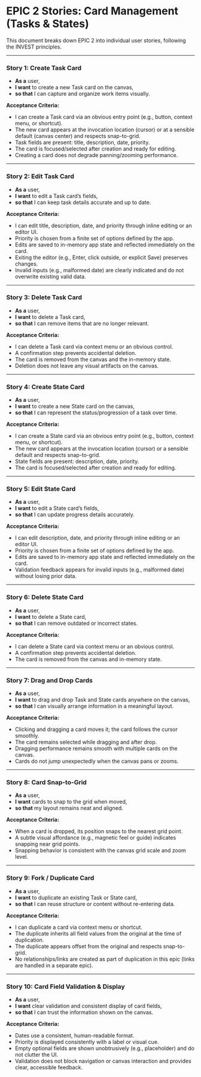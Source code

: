 # EPIC 2 Stories: Card Management (Tasks & States)

This document breaks down EPIC 2 into individual user stories, following the INVEST principles.

---

### Story 1: Create Task Card

*   **As a** user,
*   **I want** to create a new Task card on the canvas,
*   **so that** I can capture and organize work items visually.

**Acceptance Criteria:**
*   I can create a Task card via an obvious entry point (e.g., button, context menu, or shortcut).
*   The new card appears at the invocation location (cursor) or at a sensible default (canvas center) and respects snap-to-grid.
*   Task fields are present: title, description, date, priority.
*   The card is focused/selected after creation and ready for editing.
*   Creating a card does not degrade panning/zooming performance.

---

### Story 2: Edit Task Card

*   **As a** user,
*   **I want** to edit a Task card’s fields,
*   **so that** I can keep task details accurate and up to date.

**Acceptance Criteria:**
*   I can edit title, description, date, and priority through inline editing or an editor UI.
*   Priority is chosen from a finite set of options defined by the app.
*   Edits are saved to in-memory app state and reflected immediately on the card.
*   Exiting the editor (e.g., Enter, click outside, or explicit Save) preserves changes.
*   Invalid inputs (e.g., malformed date) are clearly indicated and do not overwrite existing valid data.

---

### Story 3: Delete Task Card

*   **As a** user,
*   **I want** to delete a Task card,
*   **so that** I can remove items that are no longer relevant.

**Acceptance Criteria:**
*   I can delete a Task card via context menu or an obvious control.
*   A confirmation step prevents accidental deletion.
*   The card is removed from the canvas and the in-memory state.
*   Deletion does not leave any visual artifacts on the canvas.

---

### Story 4: Create State Card

*   **As a** user,
*   **I want** to create a new State card on the canvas,
*   **so that** I can represent the status/progression of a task over time.

**Acceptance Criteria:**
*   I can create a State card via an obvious entry point (e.g., button, context menu, or shortcut).
*   The new card appears at the invocation location (cursor) or a sensible default and respects snap-to-grid.
*   State fields are present: description, date, priority.
*   The card is focused/selected after creation and ready for editing.

---

### Story 5: Edit State Card

*   **As a** user,
*   **I want** to edit a State card’s fields,
*   **so that** I can update progress details accurately.

**Acceptance Criteria:**
*   I can edit description, date, and priority through inline editing or an editor UI.
*   Priority is chosen from a finite set of options defined by the app.
*   Edits are saved to in-memory app state and reflected immediately on the card.
*   Validation feedback appears for invalid inputs (e.g., malformed date) without losing prior data.

---

### Story 6: Delete State Card

*   **As a** user,
*   **I want** to delete a State card,
*   **so that** I can remove outdated or incorrect states.

**Acceptance Criteria:**
*   I can delete a State card via context menu or an obvious control.
*   A confirmation step prevents accidental deletion.
*   The card is removed from the canvas and in-memory state.

---

### Story 7: Drag and Drop Cards

*   **As a** user,
*   **I want** to drag and drop Task and State cards anywhere on the canvas,
*   **so that** I can visually arrange information in a meaningful layout.

**Acceptance Criteria:**
*   Clicking and dragging a card moves it; the card follows the cursor smoothly.
*   The card remains selected while dragging and after drop.
*   Dragging performance remains smooth with multiple cards on the canvas.
*   Cards do not jump unexpectedly when the canvas pans or zooms.

---

### Story 8: Card Snap-to-Grid

*   **As a** user,
*   **I want** cards to snap to the grid when moved,
*   **so that** my layout remains neat and aligned.

**Acceptance Criteria:**
*   When a card is dropped, its position snaps to the nearest grid point.
*   A subtle visual affordance (e.g., magnetic feel or guide) indicates snapping near grid points.
*   Snapping behavior is consistent with the canvas grid scale and zoom level.

---

### Story 9: Fork / Duplicate Card

*   **As a** user,
*   **I want** to duplicate an existing Task or State card,
*   **so that** I can reuse structure or content without re-entering data.

**Acceptance Criteria:**
*   I can duplicate a card via context menu or shortcut.
*   The duplicate inherits all field values from the original at the time of duplication.
*   The duplicate appears offset from the original and respects snap-to-grid.
*   No relationships/links are created as part of duplication in this epic (links are handled in a separate epic).

---

### Story 10: Card Field Validation & Display

*   **As a** user,
*   **I want** clear validation and consistent display of card fields,
*   **so that** I can trust the information shown on the canvas.

**Acceptance Criteria:**
*   Dates use a consistent, human-readable format.
*   Priority is displayed consistently with a label or visual cue.
*   Empty optional fields are shown unobtrusively (e.g., placeholder) and do not clutter the UI.
*   Validation does not block navigation or canvas interaction and provides clear, accessible feedback.
